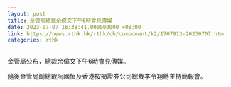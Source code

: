 ```yaml
---
layout: post
title: 金管局總裁余偉文下午6時會見傳媒
date: 2023-07-07 16:38:41.000000000 +08:00
link: https://news.rthk.hk/rthk/ch/component/k2/1707913-20230707.htm
categories: rthk
---
```


金管局公布，總裁余偉文下午6時會見傳媒。

隨後金管局副總裁阮國恒及香港按揭證券公司總裁李令翔將主持簡報會。
